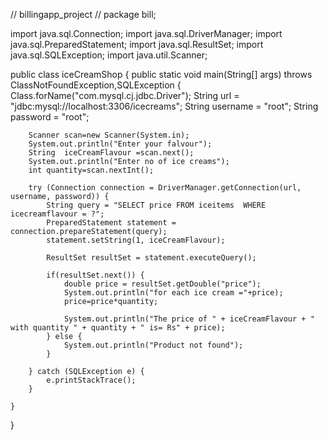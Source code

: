 // billingapp_project //
package bill;

import java.sql.Connection;
import java.sql.DriverManager;
import java.sql.PreparedStatement;
import java.sql.ResultSet;
import java.sql.SQLException;
import java.util.Scanner;

public class iceCreamShop {
	public static void main(String[] args) throws ClassNotFoundException,SQLException {
		Class.forName("com.mysql.cj.jdbc.Driver");
		String url = "jdbc:mysql://localhost:3306/icecreams"; 
        String username = "root"; 
        String password = "root"; 
        
        Scanner scan=new Scanner(System.in);
        System.out.println("Enter your falvour");
        String  iceCreamFlavour =scan.next();
        System.out.println("Enter no of ice creams");
        int quantity=scan.nextInt();
        
        try (Connection connection = DriverManager.getConnection(url, username, password)) {
            String query = "SELECT price FROM iceitems  WHERE  icecreamflavour = ?";  
            PreparedStatement statement = connection.prepareStatement(query);
            statement.setString(1, iceCreamFlavour);

            ResultSet resultSet = statement.executeQuery();
            
            if(resultSet.next()) {
                double price = resultSet.getDouble("price");
                System.out.println("for each ice cream ="+price);
                price=price*quantity;
              
                System.out.println("The price of " + iceCreamFlavour + " with quantity " + quantity + " is= Rs" + price);
            } else {
                System.out.println("Product not found");
            }

        } catch (SQLException e) {
            e.printStackTrace();
        }

	}


}
